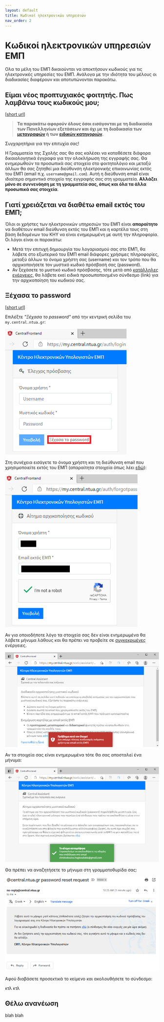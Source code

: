 ```yaml
---
layout: default
title: Κωδικοί ηλεκτρονικών υπηρεσιών
nav_order: 2
---
```


# Κωδικοί ηλεκτρονικών υπηρεσιών ΕΜΠ

Ολα τα μέλη του ΕΜΠ δικαιούνται να αποκτήσουν κωδικούς για τις ηλεκτρονικές υπηρεσίες του ΕΜΠ. Ανάλογα με την ιδιότητα του μέλους οι διαδικασίες διαφέρουν και αποτυπώνονται παρακάτω.

## Είμαι νέος προπτυχιακός φοιτητής. Πως λαμβάνω τους κωδικούς μου;

[[short url](https://bit.ly/3s8aFcT)]

> **Τα παρακάτω αφορούν όλους όσοι εισάγονται με τη διαδικασία των Πανελληνίων εξετάσεων και όχι με τη διαδικασία των [μεταγραφών](metagrafes) ή των [ειδικών κατηγοριών](specials).**

Συγχαρητήρια για την επιτυχία σας!

Η Γραμματεία της Σχολής σας θα σας καλέσει να καταθέσετε διάφορα δικαιολογητικά έγγραφα για την ολοκλήρωση της εγγραφής σας. Θα ενημερωθούν τα προσωπικά σας στοιχεία στο φοιτητολόγιο και μεταξύ άλλων θα σας ζητηθεί μια διεύθυνση ηλεκτρονικής επικοινωνίας εκτός του ΕΜΠ (email π.χ. `username@gmail.com`). Αυτή η διεύθυνση email είναι ιδιαίτερα σημαντικό στοιχείο της εγγραφής σας στη γραμματεία. **Αλλάζει μόνο σε συννενόηση με τη γραμματεία σας, όπως και όλα τα άλλα προσωπικά σας στοιχεία**.

## Γιατί χρειάζεται να διαθέτω email εκτός του ΕΜΠ;

Όλοι οι χρήστες των ηλεκτρονικών υπηρεσιών του ΕΜΠ είναι **απαραίτητο** να διαθέτουν email διεύθυνση εκτός του ΕΜΠ και η καρτέλα τους στη βάση δεδομένων του ΚΗΥ να είναι ενημερωμένη με αυτή την πληροφορία. Οι λόγοι είναι οι παρακάτω:

- Μετά την επιτυχή δημιουργία του λογαριασμού σας στο ΕΜΠ, θα λάβετε στο εξωτερικό του ΕΜΠ email διάφορες χρήσιμες πληροφορίες, μεταξύ άλλων το όνομα χρήστη σας (username) και τον τρόπο που θα αρχικοποιήσετε τον μυστικό κωδικό πρόσβασή σας (password).
- Αν ξεχάσετε το μυστικό κωδικό πρόσβασης, τότε μετά από [κατάλληλες ενέργειες](https://bit.ly/31P1LpW), θα λάβετε εκεί ειδικά προσωποποιημένο σύνδεσμο (link) για την αρχικοποίηση του κωδικού σας.

## Ξέχασα το password

[[short url](https://bit.ly/31P1LpW)]

Επιλέξτε _"Ξέχασα το password"_ από την κεντρική σελίδα του `my.central.ntua.gr`:

![](forgot-pass/forgot0.png)

Στη συνέχεια εισάγετε το όνομα χρήστη και τη διεύθυνση email που χρησιμοποιείτε εκτός του ΕΜΠ (απαραίτητα στοιχεία όπως λέει [εδώ](που)):

![](forgot-pass/forgot1.png)

Αν για οποιοδήποτε λόγο τα στοιχεία σας δεν είναι ενημερωμένα θα λάβετε μήνυμα λάθους και θα πρέπει να προβείτε σε [συγκεκριμένες](τι) ενέργειες.

![](forgot-pass/forgot2.png)

Αν τα στοιχεία σας είναι ενημερωμένα τότε θα σας αποσταλεί ένα μήνυμα:

![](forgot-pass/forgot3.png)

Θα πρέπει να αναζητήσετε το μήνυμα στη γραμματοθυρίδα σας:

![](forgot-pass/forgot4.png)

Αφού διαβάσετε προσεκτικά το κείμενο και ακολουθήσετε το σύνδεσμο:

κτλ κτλ

## Θέλω ανανέωση

blah blah
